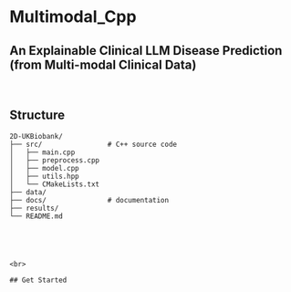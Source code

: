 # Multimodal_Cpp

## An Explainable Clinical LLM Disease Prediction (from Multi-modal Clinical Data)

<br>

## Structure

```
2D-UKBiobank/
├── src/                # C++ source code
│   ├── main.cpp
│   ├── preprocess.cpp
│   ├── model.cpp
│   ├── utils.hpp
│   └── CMakeLists.txt
├── data/              
├── docs/               # documentation
├── results/           
└── README.md





<br>

## Get Started
